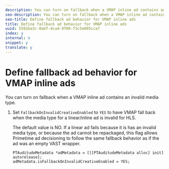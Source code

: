 ```yaml
---
description: You can turn on fallback when a VMAP inline ad contains an invalid media type.
seo-description: You can turn on fallback when a VMAP inline ad contains an invalid media type.
seo-title: Define fallback ad behavior for VMAP inline ads
title: Define fallback ad behavior for VMAP inline ads
uuid: 5592ba3c-0abf-4cad-9f00-f3c5e005cca7
index: y
internal: n
snippet: y
translate: y
---
```


# Define fallback ad behavior for VMAP inline ads

You can turn on fallback when a VMAP inline ad contains an invalid media type.


1. Set `FallbackOnInvalidCreativeEnabled` to `YES` to have VMAP fall back when the media type for a linear/inline ad is invalid for HLS.

   The default value is NO. If a linear ad fails because it is has an invalid media type, or because the ad cannot be repackaged, this flag allows Primetime ad decisioning to follow the same fallback behavior as if the ad was an empty VAST wrapper.

   ```
   PTAuditudeMetadata *adMetadata = [[[PTAuditudeMetadata alloc] init] autorelease]; 
   adMetadata.isFallbackOnInvalidCreativeEnabled = YES;
   ```
